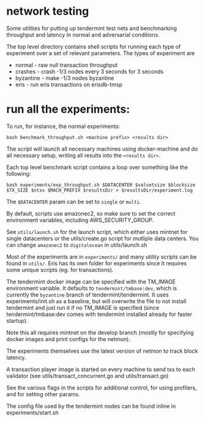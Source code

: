 # network testing

Some utilities for putting up tendermint test nets and benchmarking throughput and latency in normal and adversarial conditions.

The top level directory contains shell scripts for running each type of experiment over a set of relevant parameters.
The types of experiment are 

- normal - raw null transaction throughput
- crashes - crash -1/3 nodes every 3 seconds for 3 seconds
- byzantine - make -1/3 nodes byzantine
- eris - run eris transactions on erisdb-tmsp

# run all the experiments:

To run, for instance, the normal experiments:

`bash benchmark_throughput.sh <machine prefix> <results dir>`

The script will launch all necessary machines using docker-machine and do all necessary setup, 
writing all results into the `<results dir>`.

Each top level benchmark script contains a loop over something like the following:

```
bash experiments/exp_throughput.sh $DATACENTER $valsetsize $blocksize $TX_SIZE $ntxs $MACH_PREFIX $resultsDir > $resultsDir/experiment.log
```

The `$DATACENTER` param can be set to `single` or `multi`. 

By default, scripts use amazonec2, so make sure to set the correct environment variables,
including AWS_SECURITY_GROUP.

See `utils/launch.sh` for the launch script,
which either uses mintnet for single datacenters or the utils/create.go script for mutliple data centers.
You can change `amazonec2` to `digitalocean` in utils/launch.sh

Most of the experiments are in `experiments/` and many utility scripts can be found in `utils/`. 
Eris has its own folder for experiments since it requires some unique scripts (eg. for transactions).

The tendermint docker image can be specified with the TM_IMAGE environment variable. It defaults to `tendermint/tmbase:dev`,
which is currently the `byzantine` branch of tendermint/tendermint.
It uses experiments/init.sh as a baseline, but will overwrite the file to not install tendermint and just run it if no TM_IMAGE is specified (since tendermint/tmbase:dev comes with tendermint installed already for faster startup).

Note this all requires mintnet on the develop branch (mostly for specifying docker images and print configs for the netmon).

The experiments themselves use the latest version of netmon to track block latency.

A transaction player image is started on every machine to send txs to each validator (see utils/transact_concurrent.go and utils/transact.go)

See the various flags in the scripts for additional control, for using profilers, and for setting other params.

The config file used by the tendermint nodes can be found inline in experiments/start.sh

